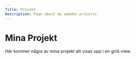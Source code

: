 ```yaml
---
Title: Projekt
Description: Page about my webdev projects
---
```


# Mina Projekt

Här kommer några av mina projekt att visas upp i en grid-view.